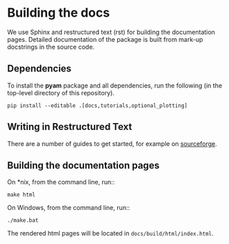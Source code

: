 Building the docs
==================

We use Sphinx and restructured text (rst) for building the documentation pages.
Detailed documentation of the package is built from mark-up docstrings 
in the source code.

Dependencies
------------

To install the **pyam** package and all dependencies, run the following
(in the top-level directory of this repository).

```
pip install --editable .[docs,tutorials,optional_plotting]
```

Writing in Restructured Text
----------------------------

There are a number of guides to get started, for example
on [sourceforge](https://docutils.sourceforge.io/docs/user/rst/quickref.html).

Building the documentation pages
--------------------------------

On *nix, from the command line, run::

    make html

On Windows, from the command line, run::

    ./make.bat

The rendered html pages will be located in `docs/build/html/index.html`.